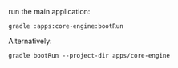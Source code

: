 run the main application:

    gradle :apps:core-engine:bootRun

Alternatively:

    gradle bootRun --project-dir apps/core-engine